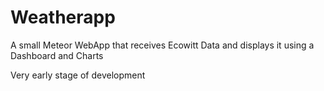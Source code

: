 # Weatherapp

A small Meteor WebApp that receives Ecowitt Data and displays it using a Dashboard and Charts

Very early stage of development
